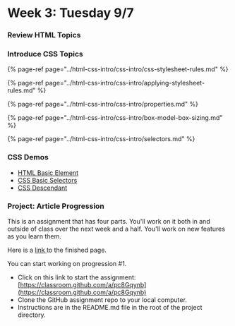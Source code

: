 # Week 3: Tuesday 9/7

### Review HTML Topics

### Introduce CSS Topics

{% page-ref page="../html-css-intro/css-intro/css-stylesheet-rules.md" %}

{% page-ref page="../html-css-intro/css-intro/applying-stylesheet-rules.md" %}

{% page-ref page="../html-css-intro/css-intro/properties.md" %}

{% page-ref page="../html-css-intro/css-intro/box-model-box-sizing.md" %}

{% page-ref page="../html-css-intro/css-intro/selectors.md" %}

### CSS Demos

* [HTML Basic Element](https://github.com/hoc-demos/html-basic-elements-demo)
* [CSS Basic Selectors](https://github.com/hoc-demos/css-basic-selectors)
* [CSS Descendant](https://github.com/hoc-demos/css-descendant)

### Project: Article Progression

This is an assignment that has four parts. You'll work on it both in and outside of class over the next week and a half. You'll work on new features as you learn them. 

Here is a [link ](https://ecstatic-liskov-5f80b2.netlify.app/)to the finished page.

You can start working on progression \#1.

* Click on this link to start the assignment: [https://classroom.github.com/a/pc8Gqynb](https://classroom.github.com/a/pc8Gqynb)
* Clone the GitHub assignment repo to your local computer.
* Instructions are in the README.md file in the root of the project directory.

